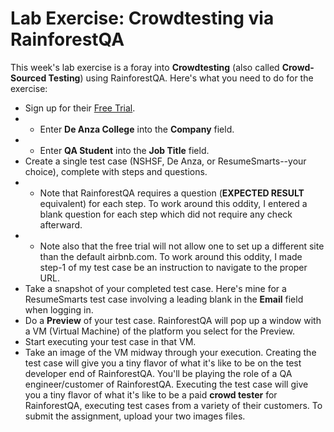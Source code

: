 # Lab Exercise: Crowdtesting via RainforestQA

This week's lab exercise is a foray into **Crowdtesting** (also called **Crowd-Sourced Testing**) using RainforestQA. Here's what you need to do for the exercise:

* Sign up for their [Free Trial](http://info.rainforestqa.com/trial).
* * Enter **De Anza College** into the **Company** field.
* * Enter **QA Student** into the **Job Title** field.
* Create a single test case (NSHSF, De Anza, or ResumeSmarts--your choice), complete with steps and questions. 
* * Note that RainforestQA requires a question (**EXPECTED RESULT** equivalent) for each step. To work around this oddity, I entered a blank question for each step which did not require any check afterward.
* * Note also that the free trial will not allow one to set up a different site than the default airbnb.com. To work around this oddity, I made step-1 of my test case be an instruction to navigate to the proper URL.
* Take a snapshot of your completed test case. Here's mine for a ResumeSmarts test case involving a leading blank in the **Email** field when logging in.
* Do a **Preview** of your test case. RainforestQA will pop up a window with a VM (Virtual Machine) of the platform you select for the Preview.
* Start executing your test case in that VM.
* Take an image of the VM midway through your execution.
Creating the test case will give you a tiny flavor of what it's like to be on the test developer end of RainforestQA. You'll be playing the role of a QA engineer/customer of RainforestQA.
Executing the test case will give you a tiny flavor of what it's like to be a paid **crowd tester** for RainforestQA, executing test cases from a variety of their customers.
To submit the assignment, upload your two images files.
